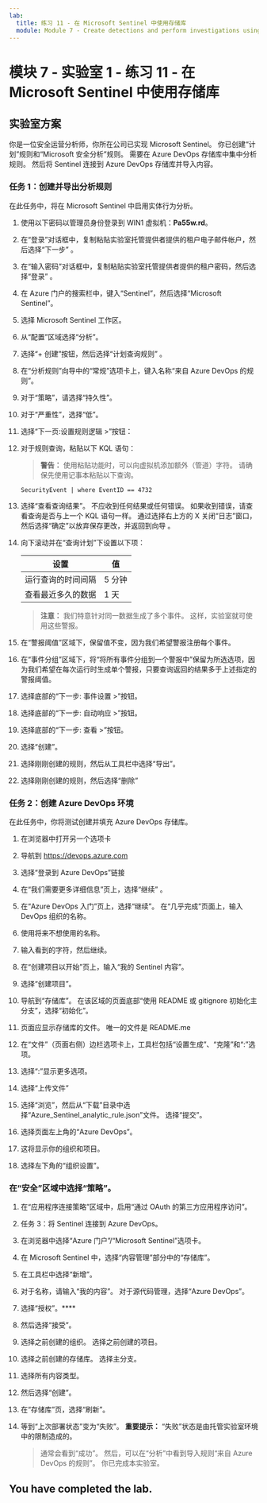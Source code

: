 ```yaml
---
lab:
  title: 练习 11 - 在 Microsoft Sentinel 中使用存储库
  module: Module 7 - Create detections and perform investigations using Microsoft Sentinel
---
```


# <a name="module-7---lab-1---exercise-11---use-repositories-in-microsoft-sentinel"></a>模块 7 - 实验室 1 - 练习 11 - 在 Microsoft Sentinel 中使用存储库

## <a name="lab-scenario"></a>实验室方案

你是一位安全运营分析师，你所在公司已实现 Microsoft Sentinel。 你已创建“计划”规则和“Microsoft 安全分析”规则。  需要在 Azure DevOps 存储库中集中分析规则。  然后将 Sentinel 连接到 Azure DevOps 存储库并导入内容。 


### <a name="task-1-create-and-export-an-analytical-rule"></a>任务 1：创建并导出分析规则

在此任务中，将在 Microsoft Sentinel 中启用实体行为分析。

1. 使用以下密码以管理员身份登录到 WIN1 虚拟机：**Pa55w.rd**。  

1. 在“登录”对话框中，复制粘贴实验室托管提供者提供的租户电子邮件帐户，然后选择“下一步”  。

1. 在“输入密码”对话框中，复制粘贴实验室托管提供者提供的租户密码，然后选择“登录”  。

1. 在 Azure 门户的搜索栏中，键入“Sentinel”，然后选择“Microsoft Sentinel”。

1. 选择 Microsoft Sentinel 工作区。

1. 从“配置”区域选择“分析”。

1. 选择“+ 创建”按钮，然后选择“计划查询规则” 。

1. 在“分析规则”向导中的“常规”选项卡上，键入名称“来自 Azure DevOps 的规则”。

1. 对于“策略”，请选择“持久性”。

1. 对于“严重性”，选择“低”。

1. 选择“下一页:设置规则逻辑 >”按钮：

1. 对于规则查询，粘贴以下 KQL 语句：

    >**警告：** 使用粘贴功能时，可以向虚拟机添加额外（管道）字符。 请确保先使用记事本粘贴以下查询。

    ```KQL
    SecurityEvent | where EventID == 4732
    ```

1. 选择“查看查询结果”。 不应收到任何结果或任何错误。 如果收到错误，请查看查询是否与上一个 KQL 语句一样。 通过选择右上方的 X 关闭“日志”窗口，然后选择“确定”以放弃保存更改，并返回到向导 。


1. 向下滚动并在“查询计划”下设置以下项：

    |设置|值|
    |---|---|
    |运行查询的时间间隔|5 分钟|
    |查看最近多久的数据|1 天|

    >**注意：** 我们特意针对同一数据生成了多个事件。 这样，实验室就可使用这些警报。

1. 在“警报阈值”区域下，保留值不变，因为我们希望警报注册每个事件。

1. 在“事件分组”区域下，将“将所有事件分组到一个警报中”保留为所选选项，因为我们希望在每次运行时生成单个警报，只要查询返回的结果多于上述指定的警报阈值。

1. 选择底部的“下一步: 事件设置 >”按钮。 

1. 选择底部的“下一步: 自动响应 >”按钮。

1. 选择底部的“下一步: 查看 >”按钮。
 
1. 选择“创建”。

1. 选择刚刚创建的规则，然后从工具栏中选择“导出”。

1. 选择刚刚创建的规则，然后选择“删除”


### <a name="task-2-create-our-azure-devops-environment"></a>任务 2：创建 Azure DevOps 环境

在此任务中，你将测试创建并填充 Azure DevOps 存储库。

1. 在浏览器中打开另一个选项卡

1. 导航到 https://devops.azure.com

1. 选择“登录到 Azure DevOps”链接

1. 在“我们需要更多详细信息”页上，选择“继续” 。

1. 在“Azure DevOps 入门”页上，选择“继续”。 在“几乎完成”页面上，输入 DevOps 组织的名称。

1. 使用将来不想使用的名称。

1. 输入看到的字符，然后继续。

1. 在“创建项目以开始”页上，输入“我的 Sentinel 内容”。

1. 选择“创建项目”。

1. 导航到“存储库”。  在该区域的页面底部“使用 README 或 gitignore 初始化主分支”，选择“初始化”。

1. 页面应显示存储库的文件。  唯一的文件是 README.me

1. 在“文件”（页面右侧）边栏选项卡上，工具栏包括“设置生成”、“克隆”和“:”选项。

1. 选择“:”显示更多选项。

1. 选择“上传文件”

1. 选择“浏览”，然后从“下载”目录中选择“Azure_Sentinel_analytic_rule.json”文件。   选择“提交”。

1. 选择页面左上角的“Azure DevOps”。

1. 这将显示你的组织和项目。

1. 选择左下角的“组织设置”。


### <a name="task-3-connect-sentinel-to-azure-devops"></a>在“安全”区域中选择“策略”。

1. 在“应用程序连接策略”区域中，启用“通过 OAuth 的第三方应用程序访问”。 

1. 任务 3：将 Sentinel 连接到 Azure DevOps。

1. 在浏览器中选择“Azure 门户”/“Microsoft Sentinel”选项卡。

1. 在 Microsoft Sentinel 中，选择“内容管理”部分中的“存储库”。

1. 在工具栏中选择“新增”。

1. 对于名称，请输入“我的内容”。 对于源代码管理，选择“Azure DevOps”。

1. 选择“授权”。****

1. 然后选择“接受”。

1. 选择之前创建的组织。 选择之前创建的项目。

1. 选择之前创建的存储库。 选择主分支。

1. 选择所有内容类型。

1. 然后选择“创建”。

1. 在“存储库”页，选择“刷新”。

1. 等到“上次部署状态”变为“失败”。 **重要提示：** “失败”状态是由托管实验室环境中的限制造成的。  

    >通常会看到“成功”。 然后，可以在“分析”中看到导入规则“来自 Azure DevOps 的规则”。 你已完成本实验室。


## <a name="you-have-completed-the-lab"></a>You have completed the lab.

